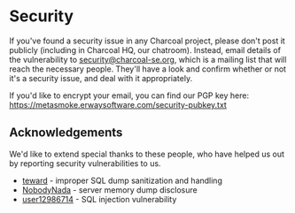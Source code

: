 ---
---

# Security

If you've found a security issue in any Charcoal project, please don't post it publicly
(including in Charcoal HQ, our chatroom). Instead, email details of the vulnerability to 
[security@charcoal-se.org](mailto:security@charcoal-se.org), which is a mailing list that will reach the necessary people.
They'll have a look and confirm whether or not it's a security issue, and deal with it appropriately.

If you'd like to encrypt your email, you can find our PGP key here: <https://metasmoke.erwaysoftware.com/security-pubkey.txt>

## Acknowledgements
We'd like to extend special thanks to these people, who have helped us out by reporting security vulnerabilities to us.

 - [teward](https://stackoverflow.com/users/603346/thomas-ward) - improper SQL dump sanitization and handling
 - [NobodyNada](https://stackoverflow.com/users/3476191/nobodynada) - server memory dump disclosure
 - [user12986714](https://stackoverflow.com/users/12986714/user12986714) - SQL injection vulnerability
